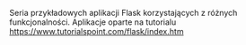 Seria przykładowych aplikacji Flask korzystających z różnych funkcjonalności.
Aplikacje oparte na tutorialu https://www.tutorialspoint.com/flask/index.htm